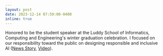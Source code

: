 ```yaml
---
layout: post
date: 2023-12-14 07:59:00-0400
inline: true
---
```


Honored to be the student speaker at the Luddy School of Informatics, Computing and Engineering's winter graduation celebration. I focused on our responsibility toward the public on designing responsible and inclusive AI (<a href="https://news.luddy.indiana.edu/story.html?story=Embrace-the-challenge-Luddy-School-celebrates-Class-of-2023-winter-graduates">News Story</a>, <a href="https://www.youtube.com/watch?v=8MmY8M2T-aQ">Video</a>).

